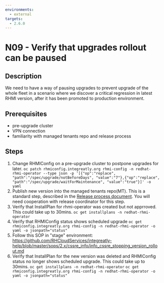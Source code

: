 ```yaml
---
environments:
  - external
targets:
  - 2.6.0
---
```


# N09 - Verify that upgrades rollout can be paused

## Description

We need to have a way of pausing upgrades to prevent upgrade of the whole fleet in a scenario where we discover a critical regression in latest RHMI version, after it has been promoted to production environment.

## Prerequisites

- pre-upgrade cluster
- VPN connection
- familiarity with managed tenants repo and release process

## Steps

1. Change RHMIConfig on a pre-upgrade cluster to postpone upgrades for later.
   `oc patch rhmiconfig.integreatly.org rhmi-config -n redhat-rhmi-operator --type json -p '[{"op":"replace", "path":"/spec/upgrade/notBeforeDays", "value":"7"},{"op":"replace", "path":"/spec/upgrade/waitForMaintenance", "value":"true"}]' -o yaml`
2. Publish new version into the managed tenants repo(MT). This is a standard step, described in the [Release process document](https://github.com/integr8ly/integreatly-operator/blob/master/RELEASE.md). You will need cooperation with release coordinator for this step.
3. Verify that InstallPlan for rhmi-operator was created but not apprroved. This could take up to 30mins.
   `oc get installplans -n redhat-rhmi-operator`
4. Verify that RHMIConfig status shows scheduled upgrade
   `oc get rhmiconfig.integreatly.org rhmi-config -n redhat-rhmi-operator -o yaml -o jsonpath="status"`
5. Follow this SOP in "stage" environment: https://github.com/RHCloudServices/integreatly-help/blob/master/sops/2.x/cssre_info/info_cssre_stopping_version_rollout.md
6. Verify that InstallPlan for the new version was deleted and RHMIConfig status no longer shows scheduled upgrade. This could take up to 30mins.
   `oc get installplans -n redhat-rhmi-operator`
   `oc get rhmiconfig.integreatly.org rhmi-config -n redhat-rhmi-operator -o yaml -o jsonpath="status"`

